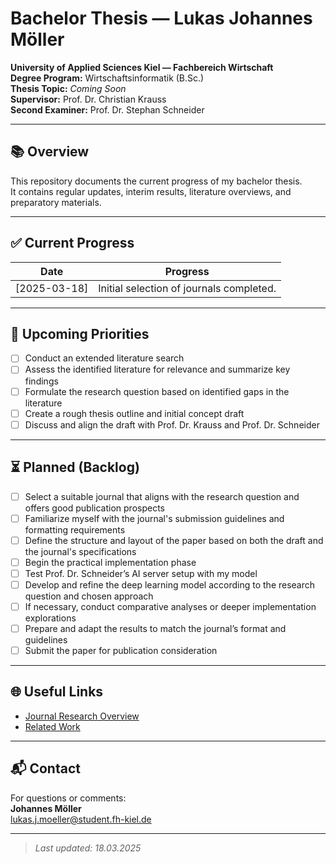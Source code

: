 # Bachelor Thesis — Lukas Johannes Möller  
**University of Applied Sciences Kiel — Fachbereich Wirtschaft**  
**Degree Program:** Wirtschaftsinformatik (B.Sc.)  
**Thesis Topic:** *Coming Soon*  
**Supervisor:** Prof. Dr. Christian Krauss  
**Second Examiner:** Prof. Dr. Stephan Schneider  

---

## 📚 Overview  

This repository documents the current progress of my bachelor thesis.  
It contains regular updates, interim results, literature overviews, and preparatory materials.  

---

## ✅ Current Progress  

| Date        | Progress                                                               |
|-------------|------------------------------------------------------------------------|
| [2025-03-18]| Initial selection of journals completed.                               |

---

## 📅 Upcoming Priorities  

- [ ] Conduct an extended literature search  
- [ ] Assess the identified literature for relevance and summarize key findings  
- [ ] Formulate the research question based on identified gaps in the literature  
- [ ] Create a rough thesis outline and initial concept draft  
- [ ] Discuss and align the draft with Prof. Dr. Krauss and Prof. Dr. Schneider  

---

## ⏳ Planned (Backlog)  

- [ ] Select a suitable journal that aligns with the research question and offers good publication prospects  
- [ ] Familiarize myself with the journal's submission guidelines and formatting requirements  
- [ ] Define the structure and layout of the paper based on both the draft and the journal's specifications  
- [ ] Begin the practical implementation phase  
- [ ] Test Prof. Dr. Schneider’s AI server setup with my model  
- [ ] Develop and refine the deep learning model according to the research question and chosen approach  
- [ ] If necessary, conduct comparative analyses or deeper implementation explorations  
- [ ] Prepare and adapt the results to match the journal’s format and guidelines  
- [ ] Submit the paper for publication consideration  
  
---

## 🌐 Useful Links  

- [Journal Research Overview](https://github.com/JohannesLks/Thesis/blob/main/journals.md)  
- [Related Work](https://github.com/JohannesLks/Thesis/blob/main/relatedWork.md)

---

## 📬 Contact  

For questions or comments:  
**Johannes Möller**  
lukas.j.moeller@student.fh-kiel.de

---

> *Last updated: 18.03.2025*  
